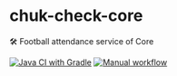 # chuk-check-core
🛠️ Football attendance service of Core

[![Java CI with Gradle](https://github.com/fcprovin/chuk-check-core/actions/workflows/gradle.yml/badge.svg)](https://github.com/fcprovin/chuk-check-core/actions/workflows/gradle.yml)
[![Manual workflow](https://github.com/fcprovin/chuk-check-core/actions/workflows/manual.yml/badge.svg)](https://github.com/fcprovin/chuk-check-core/actions/workflows/manual.yml)
